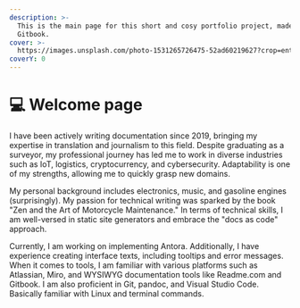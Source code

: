 ```yaml
---
description: >-
  This is the main page for this short and cosy portfolio project, made using
  Gitbook.
cover: >-
  https://images.unsplash.com/photo-1531265726475-52ad60219627?crop=entropy&cs=srgb&fm=jpg&ixid=M3wxOTcwMjR8MHwxfHNlYXJjaHwyfHxtaW5pbWFsJTIwdXJiYW58ZW58MHx8fHwxNzAyMDM0NDA1fDA&ixlib=rb-4.0.3&q=85
coverY: 0
---
```


# 💻 Welcome page

I have been actively writing documentation since 2019, bringing my expertise in translation and journalism to this field. Despite graduating as a surveyor, my professional journey has led me to work in diverse industries such as IoT, logistics, cryptocurrency, and cybersecurity. Adaptability is one of my strengths, allowing me to quickly grasp new domains.&#x20;

My personal background includes electronics, music, and gasoline engines (surprisingly). My passion for technical writing was sparked by the book "Zen and the Art of Motorcycle Maintenance." In terms of technical skills, I am well-versed in static site generators and embrace the "docs as code" approach.&#x20;

Currently, I am working on implementing Antora. Additionally, I have experience creating interface texts, including tooltips and error messages. When it comes to tools, I am familiar with various platforms such as Atlassian, Miro, and WYSIWYG documentation tools like Readme.com and Gitbook. I am also proficient in Git, pandoc, and Visual Studio Code. Basically familiar with Linux and terminal commands.&#x20;

